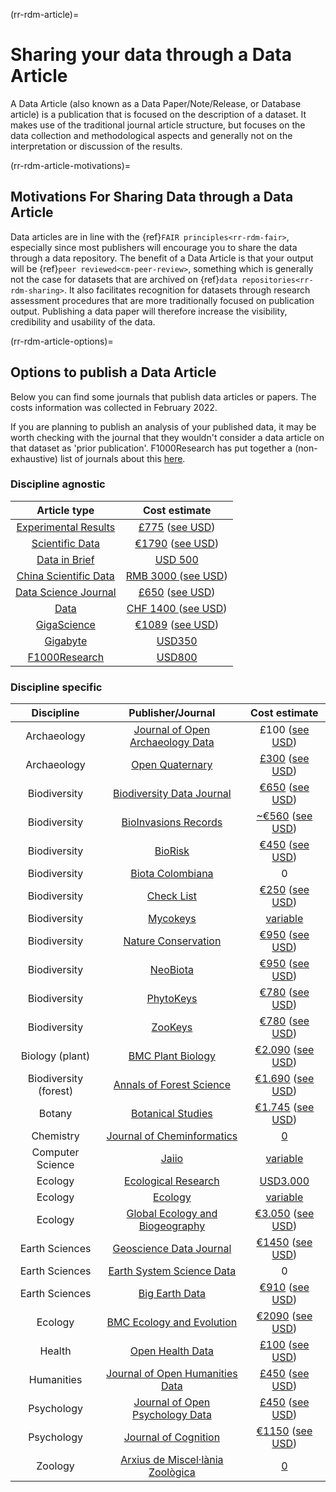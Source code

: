 (rr-rdm-article)=
# Sharing your data through a Data Article

A Data Article (also known as a Data Paper/Note/Release, or Database article) is a publication that is focused on the description of a dataset. It makes use of the traditional journal article structure, but focuses on the data collection and methodological aspects and generally not on the interpretation or discussion of the results.

(rr-rdm-article-motivations)=
##  Motivations For Sharing Data through a Data Article

Data articles are in line with the {ref}`FAIR principles<rr-rdm-fair>`, especially since most publishers will encourage you to share the data through a data repository.
The benefit of a Data Article is that your output will be {ref}`peer reviewed<cm-peer-review>`, something which is generally not the case for datasets that are archived on {ref}`data repositories<rr-rdm-sharing>`.
It also facilitates recognition for datasets through research assessment procedures that are more traditionally focused on publication output.
Publishing a data paper will therefore increase the visibility, credibility and usability of the data.


(rr-rdm-article-options)=
## Options to publish a Data Article

Below you can find some journals that publish data articles or papers.
The costs information was collected in February 2022. 

If you are planning to publish an analysis of your published data, it may be worth checking with the journal that they wouldn't consider a data article on that dataset as 'prior publication'. F1000Research has put together a (non-exhaustive) list of journals about this [here](https://f1000research.com/data-policies?utm_source=CPB&utm_medium=cms&utm_campaign=JPF15157).

### Discipline agnostic

| Article type|  Cost estimate |
|    :----:   |    :----:     |
| [Experimental Results](https://www.cambridge.org/core/journals/experimental-results)      |  [£775](https://www.cambridge.org/core/journals/experimental-results/information/instructions-for-authors#articleprocessingcharges) ([see USD](https://www.xe.com/currencyconverter/convert/?Amount=775&From=GBP&To=USD)) |
| [Scientific Data](https://www.nature.com/sdata/)      | [€1790](https://www.nature.com/sdata/oa) ([see USD](https://www.xe.com/currencyconverter/convert/?Amount=1790&From=EUR&To=USD))  |
| [Data in Brief](https://www.journals.elsevier.com/data-in-brief)      | [USD&nbsp;500](https://www.journals.elsevier.com/data-in-brief)   |
| [China Scientific Data](http://www.csdata.org/) | [RMB&nbsp;3000 ](http://www.csdata.org/en/p/static/1329/) ([see USD](https://www.xe.com/currencyconverter/convert/?Amount=3000&From=CNY&To=USD)) | 
| [Data Science Journal](https://datascience.codata.org/)      | [£650](https://datascience.codata.org/about/submissions/) ([see USD](https://www.xe.com/currencyconverter/convert/?Amount=650&From=GBP&To=USD)) |
| [Data](https://www.mdpi.com/journal/data)     | [CHF&nbsp;1400 ](https://www.mdpi.com/journal/data/apc) ([see USD](https://www.xe.com/currencyconverter/convert/?Amount=1400&From=CHF&To=USD)) |
| [GigaScience](https://academic.oup.com/gigascience)      | [€1089](https://academic.oup.com/gigascience/pages/charges_licensing_and_self_archiving) ([see USD](https://www.xe.com/currencyconverter/convert/?Amount=1089&From=EUR&To=USD))  |
| [Gigabyte](https://gigabytejournal.com/information-for-authors)| [USD350](https://gigabytejournal.com/open-access-and-apc#article-processing-charges) | 
| [F1000Research](https://think.f1000research.com/about-data-notes/)      | [USD800](https://f1000research.com/for-authors/article-processing-charges)  |


### Discipline specific
| Discipline | Publisher/Journal   | Cost estimate |
|    :----:  |    :----:   |    :----:     |
| Archaeology | [Journal of Open Archaeology Data](https://openarchaeologydata.metajnl.com/) | £100 ([see USD](https://www.xe.com/currencyconverter/convert/?Amount=100&From=GBP&To=USD))  |
| Archaeology | [Open Quaternary](https://www.openquaternary.com/about/) | [£300](https://www.openquaternary.com/about/submissions/) ([see USD](https://www.xe.com/currencyconverter/convert/?Amount=300&From=GBP&To=USD)) | 
| Biodiversity| [Biodiversity Data Journal](https://bdj.pensoft.net/) | [€650](https://bdj.pensoft.net/about#CoreCharges) ([see USD](https://www.xe.com/currencyconverter/convert/?Amount=650&From=EUR&To=USD)) | 
| Biodiversity| [BioInvasions Records](https://www.reabic.net/journals/bir/Submission.aspx) | [~€560](https://www.reabic.net/journals/bir/Submission.aspx)  ([see USD](https://www.xe.com/currencyconverter/convert/?Amount=560&From=EUR&To=USD)) |
| Biodiversity| [BioRisk](https://biorisk.pensoft.net/about#Author-Guidelines) | [€450](https://biorisk.pensoft.net/about#ArticleProcessingCharges)  ([see USD](https://www.xe.com/currencyconverter/convert/?Amount=450&From=EUR&To=USD)) |
| Biodiversity| [Biota Colombiana](http://revistas.humboldt.org.co/index.php/biota/about/submissions#authorGuidelines) | 0 | 
| Biodiversity |[Check List](https://checklist.pensoft.net/about#Authors-Guidelines) | [€250](https://checklist.pensoft.net/about#ArticleProcessingCharges)  ([see USD](https://www.xe.com/currencyconverter/convert/?Amount=250&From=EUR&To=USD)) | 
| Biodiversity| [Mycokeys](https://mycokeys.pensoft.net/about#Author-Guidelines) | [variable](https://mycokeys.pensoft.net/about#Article-Processing-Charges)|
| Biodiversity| [Nature Conservation](https://natureconservation.pensoft.net/about#Author-Guidelines) | [€950](https://natureconservation.pensoft.net/about#Article-Processing-Charges)  ([see USD](https://www.xe.com/currencyconverter/convert/?Amount=950&From=EUR&To=USD)) | 
| Biodiversity| [NeoBiota](https://neobiota.pensoft.net/) | [€950](https://neobiota.pensoft.net/about#ArticleProcessingCharges)  ([see USD](https://www.xe.com/currencyconverter/convert/?Amount=950&From=EUR&To=USD)) | 
| Biodiversity| [PhytoKeys](https://phytokeys.pensoft.net/about#Author-Guidelines) |  [€780](https://phytokeys.pensoft.net/about#ArticleProcessingCharges)  ([see USD](https://www.xe.com/currencyconverter/convert/?Amount=780&From=EUR&To=USD)) |
| Biodiversity| [ZooKeys](https://zookeys.pensoft.net/about#SubmissionGuidelines) | [€780](https://zookeys.pensoft.net/about#ArticleProcessingCharges)  ([see USD](https://www.xe.com/currencyconverter/convert/?Amount=780&From=EUR&To=USD)) | 
| Biology (plant) | [BMC Plant Biology](https://bmcplantbiol.biomedcentral.com/submission-guidelines/preparing-your-manuscript/database-article) | [€2.090](https://bmcplantbiol.biomedcentral.com/about)  ([see USD](https://www.xe.com/currencyconverter/convert/?Amount=2090&From=EUR&To=USD)) |
| Biodiversity (forest)| [Annals of Forest Science](https://annforsci.biomedcentral.com/submission-guidelines/preparing-your-manuscript/data-paper) | [€1.690](https://annforsci.biomedcentral.com/submission-guidelines/fees-and-funding) ([see USD](https://www.xe.com/currencyconverter/convert/?Amount=1690&From=EUR&To=USD))| 
| Botany | [Botanical Studies](https://as-botanicalstudies.springeropen.com/submission-guidelines/preparing-your-manuscript/database-article) | [€1.745](https://as-botanicalstudies.springeropen.com/about)  ([see USD](https://www.xe.com/currencyconverter/convert/?Amount=1745&From=EUR&To=USD)) | 
| Chemistry | [Journal of Cheminformatics](https://jcheminf.biomedcentral.com/submission-guidelines/preparing-your-manuscript/data-note) | [0](https://jcheminf.biomedcentral.com/about) |
| Computer Science| [Jaiio](https://www.sadio.org.ar/jaiio/)| [variable](https://50jaiio.sadio.org.ar/aranceles) | 
| Ecology | [Ecological Research](http://www.esj.ne.jp/er/datapaper.html) | [USD3.000](https://esj-journals.onlinelibrary.wiley.com/hub/journal/14401703/homepage/forauthors) |
| Ecology | [Ecology](https://esajournals.onlinelibrary.wiley.com/hub/journal/19399170/resources/types-of-contributions-ecy#Data_Papers) | [variable](https://esajournals.onlinelibrary.wiley.com/hub/journal/19399170/open-access) | 
| Ecology | [Global Ecology and Biogeography](https://onlinelibrary.wiley.com/page/journal/14668238/homepage/forauthors.html) | [€3.050](https://authorservices.wiley.com/author-resources/Journal-Authors/open-access/article-publication-charges.html)  ([see USD](https://www.xe.com/currencyconverter/convert/?Amount=3050&From=EUR&To=USD))| 
| Earth Sciences| [Geoscience Data Journal](https://rmets-onlinelibrary-wiley-com.tudelft.idm.oclc.org/journal/20496060)      | [€1450](https://rmets.onlinelibrary.wiley.com/hub/journal/20496060/article-publication-charge)  ([see USD](https://www.xe.com/currencyconverter/convert/?Amount=1450&From=EUR&To=USD))  |
| Earth Sciences| [Earth System Science Data](https://www.earth-system-science-data.net/)    | 0  |
| Earth Sciences| [Big Earth Data](https://www.tandfonline.com/action/authorSubmission?show=instructions&journalCode=tbed20) | [€910](https://www.tandfonline.com/action/authorSubmission?show=instructions&journalCode=tbed20&#apc)  ([see USD](https://www.xe.com/currencyconverter/convert/?Amount=910&From=EUR&To=USD)) |
| Ecology | [BMC Ecology and Evolution](https://bmcecolevol.biomedcentral.com/submission-guidelines/preparing-your-manuscript/database-article) | [€2090](https://preview-bmcecolevol.biomedcentral.com/submission-guidelines/fees-and-funding)  ([see USD](https://www.xe.com/currencyconverter/convert/?Amount=2090&From=EUR&To=USD)) | 
| Health | [Open Health Data](https://openhealthdata.metajnl.com/about/submissions/) | [£100](https://openhealthdata.metajnl.com/about/submissions/) ([see USD](https://www.xe.com/currencyconverter/convert/?Amount=100&From=GBP&To=USD)) | 
| Humanities | [Journal of Open Humanities Data](https://openhumanitiesdata.metajnl.com/about/submissions/)  | [£450](https://openhumanitiesdata.metajnl.com/about/submissions/) ([see USD](https://www.xe.com/currencyconverter/convert/?Amount=450&From=GBP&To=USD))  |
| Psychology | [Journal of Open Psychology Data](https://openpsychologydata.metajnl.com/about/submissions/) | [£450](https://openpsychologydata.metajnl.com/about/submissions/) ([see USD](https://www.xe.com/currencyconverter/convert/?Amount=450&From=GBP&To=USD))  | 
| Psychology | [Journal of Cognition](https://www.journalofcognition.org/about/submissions/) | [€1150](https://www.journalofcognition.org/about/submissions/)  ([see USD](https://www.xe.com/currencyconverter/convert/?Amount=1150&From=EUR&To=USD)) |
| Zoology | [Arxius de Miscel·lània Zoològica](http://amz.museucienciesjournals.cat/how-it-is-published/?lang=en) | [0](http://amz.museucienciesjournals.cat/editorial-policy/?lang=en) |

